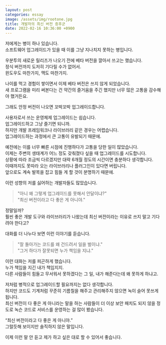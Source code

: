 ```yaml
---
layout: post
categories: essay
image: /assets/img/rootone.jpg
title: 개발자의 최신 버전 증후군
date: 2022-02-16 10:36:00 +0900
---
```


저에게는 병이 하나 있습니다.  
소프트웨어 업그레이드가 있을 때 이를 그냥 지나치지 못하는 병입니다.

우분투의 새로운 릴리즈가 나오기 전에 베타 버전을 깔아서 쓰고는 했습니다.  
정식 버전까지 도저히 기다릴 수가 없어서.  
윈도우도 마찬가지, 맥도 마찬가지.

나이를 먹고 경험이 쌓이면서 이제 베타 버전은 쓰지 않게 되었습니다.  
새 프로그램을 미리 써본다는 건 약간의 즐거움을 주긴 했지만 너무 많은 고통을 감수해야 했거든요.

그래도 안정 버전이 나오면 꼬박꼬박 업그레이드합니다.

사용자로서 쓰는 운영체제 업그레이드는 쉽습니다.  
업그레이드하고 그냥 즐기면 되니까.  
하지만 개발 프레임워크나 라이브러리 같은 경우는 어렵습니다.  
업그레이드하는 과정에서 큰 고통이 유발되기 때문에.

예전에는 이를 너무 빠른 시점에 진행하다가 고통을 당한 일이 많았습니다.  
이제는 주변의 생태계가 어느 정도 갖춰졌다 싶을 때 업그레이드를 시도합니다.  
상황에 따라 조금씩 다르겠지만 대략 6개월 정도의 시간이면 충분하다 생각합니다.  
이때까지도 못따라 오는 라이브러리나 플러그인이 있다면 버립니다.  
앞으로도 계속 발목을 잡고 힘들 게 할 것이 분명하기 때문에.

이런 성향의 저를 싫어하는 개발자들도 많았습니다.    
> "아니 왜 그렇게 업그레이드를 못해서 안달이냐?"  
> "최신 버전이라고 다 좋은 게 아니야."

정말일까?   
훨씬 좋은 개발 도구와 라이브러리가 나왔는데 최신 버전이라는 이유로 쓰지 말고 기다려야 한다고?

대화를 더 나누다 보면 이런 이야기를 듣습니다.  
> "잘 돌아가는 코드를 왜 건드려서 일을 벌이냐."  
> "그거 하다가 잘못되면 누가 책임을 지냐."

이런 대화는 저를 피곤하게 했습니다.  
누가 책임을 지긴 내가 책임지지.  
다른 사람들이 힘들고 무서워서 못하겠다는 그 일, 내가 해준다는데 왜 못하게 하냐고.

저처럼 병적으로 업그레이드할 필요까지는 없다 생각합니다.  
하지만 코드도 기계처럼 꾸준히 기름칠을 해주고 관리해주지 않으면 녹이 슬어 못쓰게 됩니다.  
최신 버전이 다 좋은 게 아니라는 말을 하는 사람들이 더 이상 보안 패치도 되지 않을 정도로 녹슨 코드로 서비스를 운영하는 걸 많이 봤습니다.

“최신 버전이라고 다 좋은 게 아니야.”  
그럴듯해 보이지만 솔직하지 않은 말입니다.

이제 이런 말 안 듣고 제가 하고 싶은 대로 할 수 있어서 좋습니다.
